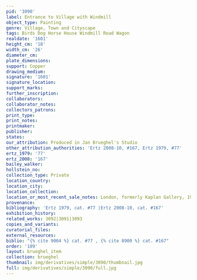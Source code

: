```yaml
---
pid: '3090'
label: Entrance to Village with Windmill
object_type: Painting
genre: Village, Town and Cityscape
tags: Birds Dog Horse House Windmill Road Wagon
realdate: '1601'
height_cm: '18'
width_cm: '26'
diameter_cm: 
plate_dimensions: 
support: Copper
drawing_medium: 
signature: '1601'
signature_location: 
support_marks: 
further_inscription: 
collaborators: 
collaborator_notes: 
collectors_patrons: 
print_type: 
print_notes: 
printmaker: 
publisher: 
states: 
our_attribution: Produced in Jan Brueghel's Studio
other_attribution_authorities: 'Ertz 2008-10, #167, Ertz 1979, #77'
ertz_1979: '77'
ertz_2008: '167'
bailey_walker: 
hollstein_no: 
collection_type: Private
location_country: 
location_city: 
location_collection: 
location_or_most_recent_sale_notes: London, formerly Kaplan Gallery, 1956
provenance: 
bibliography: 'Ertz 1979, cat. #77 |Ertz 2008-10, cat. #167'
exhibition_history: 
related_works: 3092|3091|3093
copies_and_variants: 
curatorial_files: 
external_resources: 
biblio: "{% cite 9004 %} cat. #77 , {% cite 8900 %} cat. #167"
order: '189'
layout: brueghel_item
collection: brueghel
thumbnail: img/derivatives/simple/3090/thumbnail.jpg
full: img/derivatives/simple/3090/full.jpg
---
```

